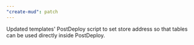 ```yaml
---
"create-mud": patch
---
```


Updated templates' PostDeploy script to set store address so that tables can be used directly inside PostDeploy.
